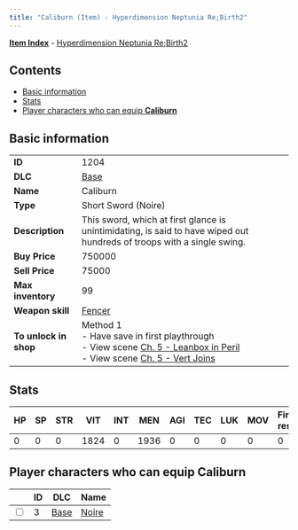 ```yaml
---
title: "Caliburn (Item) - Hyperdimension Neptunia Re;Birth2"
---
```


[**Item Index**](/neptunia/rb2/item/index.html) - [Hyperdimension Neptunia Re;Birth2](/neptunia/rb2)

## Contents

- [Basic information](#basic-information)
- [Stats](#stats)
- [Player characters who can equip **Caliburn**](#player-characters-who-can-equip-caliburn)

## Basic information

|   |   |
| -- | -- |
| **ID** | 1204 |
| **DLC** | [Base](/neptunia/rb2/dlc/0-base.html) |
| **Name** | Caliburn |
| **Type** | Short Sword (Noire) |
| **Description** | This sword, which at first glance is unintimidating, is said to have wiped out hundreds of troops with a single swing. |
| **Buy Price** | 750000 |
| **Sell Price** | 75000 |
| **Max inventory** | 99 |
| **Weapon skill** | [Fencer](/neptunia/rb2/skill/0-1003-fencer.html) |
| **To unlock in shop** | Method 1<br />- Have save in first playthrough<br />- View scene [Ch. 5 - Leanbox in Peril](/neptunia/rb2/scene/0-366-ch-5-leanbox-in-peril.html)<br />- View scene [Ch. 5 - Vert Joins](/neptunia/rb2/scene/0-376-ch-5-vert-joins.html) |

## Stats

| HP | SP | STR | VIT | INT | MEN | AGI | TEC | LUK | MOV | Fire res. | Ice res. | Wind res. | Lightning res. |
| -- | -- | --- | --- | --- | --- | --- | --- | --- | --- | --------- | -------- | --------- | -------------- |
| 0 | 0 | 0 | 1824 | 0 | 1936 | 0 | 0 | 0 | 0 | 0 | 0 | 0 | 0 |

## Player characters who can equip **Caliburn**

|    | ID | DLC | Name |
| -- | -- | --- | ---- |
| <input type="checkbox" id="rb2-player-0-3" class="trackbox" /> | 3 | [Base](/neptunia/rb2/dlc/0-base.html) | [Noire](/neptunia/rb2/player/0-3-noire.html) |